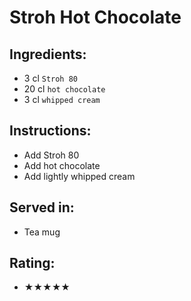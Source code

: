 # Stroh Hot Chocolate

## Ingredients:
- 3 cl `Stroh 80`
- 20 cl `hot chocolate`
- 3 cl `whipped cream`

## Instructions:
- Add Stroh 80
- Add hot chocolate
- Add lightly whipped cream

## Served in:
- Tea mug

## Rating:
- ★★★★★